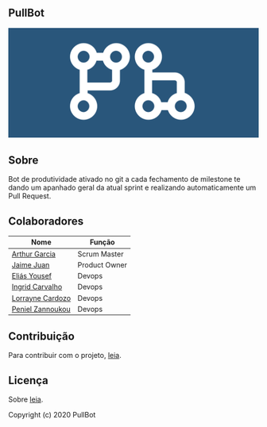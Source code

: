 ## PullBot

<img src="imagens/logo.png" width="auto" height="auto">

## Sobre
Bot de produtividade ativado no git a cada fechamento de milestone te dando um apanhado geral da atual sprint e realizando automaticamente um Pull Request.
## Colaboradores
|Nome|  Função| 
|----|--------|
[Arthur Garcia](https://github.com/ArthurMeloG)| Scrum Master|
[Jaime Juan](https://github.com/JaimeJuan11)| Product Owner|
[Eliás Yousef](https://github.com/ingridSCarvalho)| Devops|
[Ingrid Carvalho](https://github.com/zpeniel09)| Devops|
[Lorrayne Cardozo](https://github.com/LorrayneCardozo)| Devops|
[Peniel Zannoukou](https://github.com/eliasyousef00)| Devops|
## Contribuição

Para contribuir com o projeto, [leia](https://github.com/fga-eps-mds/PullBot/blob/master/CONTRIBUTING.md).

## Licença
Sobre [leia](https://github.com/fga-eps-mds/PullBot/blob/master/LICENSE).

Copyright (c) 2020 PullBot
